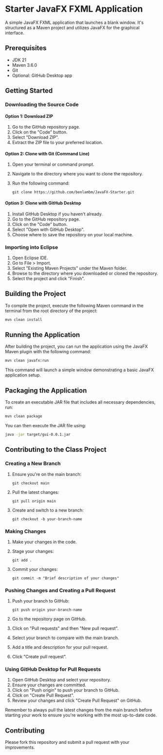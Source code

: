 # Starter JavaFX FXML Application

A simple JavaFX FXML application that launches a blank window. It's structured as a Maven project and utilizes JavaFX for the graphical interface.

## Prerequisites

- JDK 21 
- Maven 3.6.0 
- Git 
- Optional: GitHub Desktop app



## Getting Started

### Downloading the Source Code

#### Option 1: Download ZIP

1. Go to the GitHub repository page.
2. Click on the "Code" button.
3. Select "Download ZIP".
4. Extract the ZIP file to your preferred location.

#### Option 2: Clone with Git (Command Line)

1. Open your terminal or command prompt.
2. Navigate to the directory where you want to clone the repository.
3. Run the following command:
   
   ```
   git clone https://github.com/benlambm/JavaFX-Starter.git
   ```

#### Option 3: Clone with GitHub Desktop

1. Install GitHub Desktop if you haven't already.
2. Go to the GitHub repository page.
3. Click on the "Code" button.
4. Select "Open with GitHub Desktop".
5. Choose where to save the repository on your local machine.

### Importing into Eclipse

1. Open Eclipse IDE.
2. Go to File > Import.
3. Select "Existing Maven Projects" under the Maven folder.
4. Browse to the directory where you downloaded or cloned the repository.
5. Select the project and click "Finish".

## Building the Project

To compile the project, execute the following Maven command in the terminal from the root directory of the project:

```bash
mvn clean install
```

## Running the Application

After building the project, you can run the application using the JavaFX Maven plugin with the following command:

```bash
mvn clean javafx:run
```

This command will launch a simple window demonstrating a basic JavaFX application setup.

## Packaging the Application

To create an executable JAR file that includes all necessary dependencies, run:

```bash
mvn clean package
```

You can then execute the JAR file using:

```bash
java -jar target/gui-0.0.1.jar
```

## Contributing to the Class Project

### Creating a New Branch

1. Ensure you're on the main branch:
   
   ```
   git checkout main
   ```
2. Pull the latest changes:
   
   ```
   git pull origin main
   ```
3. Create and switch to a new branch:
   
   ```
   git checkout -b your-branch-name
   ```

### Making Changes

1. Make your changes in the code.
2. Stage your changes:
   
   ```
   git add .
   ```
3. Commit your changes:
   
   ```
   git commit -m "Brief description of your changes"
   ```

### Pushing Changes and Creating a Pull Request

1. Push your branch to GitHub:
   
   ```
   git push origin your-branch-name
   ```
2. Go to the repository page on GitHub.
3. Click on "Pull requests" and then "New pull request".
4. Select your branch to compare with the main branch.
5. Add a title and description for your pull request.
6. Click "Create pull request".

### Using GitHub Desktop for Pull Requests

1. Open GitHub Desktop and select your repository.
2. Ensure your changes are committed.
3. Click on "Push origin" to push your branch to GitHub.
4. Click on "Create Pull Request".
5. Review your changes and click "Create Pull Request" on GitHub.

Remember to always pull the latest changes from the main branch before starting your work to ensure you're working with the most up-to-date code.

## Contributing

Please fork this repository and submit a pull request with your improvements.
